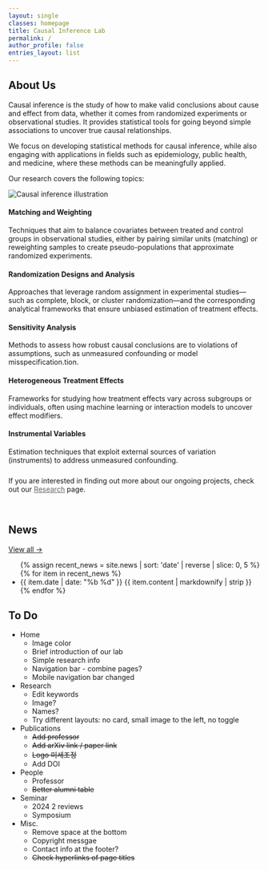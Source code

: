 ```yaml
---
layout: single
classes: homepage
title: Causal Inference Lab
permalink: /
author_profile: false
entries_layout: list
---
```


<!-- ![Causal](/assets/images/causal.png){: .align-center .causal-image} -->


<div class="intro-section">
  <div class="intro-text">
  <h2>About Us</h2>
    <p>
      Causal inference is the study of how to make valid conclusions about cause and effect from data, whether it comes from randomized experiments or observational studies. It provides statistical tools for going beyond simple associations to uncover true causal relationships.
    </p>
    <p>
      We focus on developing statistical methods for causal inference, while also engaging with applications in fields such as epidemiology, public health, and medicine, where these methods can be meaningfully applied.
    </p>
    <p>
      Our research covers the following topics:
    </p>
  </div>

  <div class="intro-image">
    <img src="{{ '/assets/images/causal.png' | relative_url }}" alt="Causal inference illustration">
  </div>
</div>


<div class="topics-grid">
  <div class="topic-card">
    <div class="icon"><i class="fas fa-link"></i></div>
    <h4>Matching and Weighting</h4>
    <p>Techniques that aim to balance covariates between treated and control groups in observational studies, either by pairing similar units (matching) or reweighting samples to create pseudo-populations that approximate randomized experiments.</p>
  </div>
  
  <div class="topic-card">
    <div class="icon"><i class="fas fa-dice"></i></div>
    <h4>Randomization Designs and Analysis</h4>
    <p>Approaches that leverage random assignment in experimental studies—such as complete, block, or cluster randomization—and the corresponding analytical frameworks that ensure unbiased estimation of treatment effects.</p>
  </div>
  
  <div class="topic-card">
    <div class="icon"><i class="fas fa-shield-alt"></i></div>
    <h4>Sensitivity Analysis</h4>
    <p>Methods to assess how robust causal conclusions are to violations of assumptions, such as unmeasured confounding or model misspecification.tion.</p>
  </div>
  <div class="topic-card">
    <div class="icon"><i class="fas fa-users"></i></div>
    <h4>Heterogeneous Treatment Effects</h4>
    <p>Frameworks for studying how treatment effects vary across subgroups or individuals, often using machine learning or interaction models to uncover effect modifiers.</p>
  </div>
  
  <div class="topic-card">
    <div class="icon"><i class="fas fa-random"></i></div>
    <h4>Instrumental Variables</h4>
    <p>Estimation techniques that exploit external sources of variation (instruments) to address unmeasured confounding.</p>
  </div>
</div>

<p style="margin-top:1.5rem;">
  If you are interested in finding out more about our ongoing projects, 
  check out our <a href="{{ '/research/' | relative_url }}" style="color:#666;">Research</a> page.
</p>



<br>

<div class="home-news">
  <div class="home-news-left">
    <h2>News</h2>
    <a class="home-news-more" href="{{ '/news/' | relative_url }}">View all →</a>
  </div>

  <div class="home-news-right">
    <ul class="news-list">
      {% assign recent_news = site.news | sort: 'date' | reverse | slice: 0, 5 %}
      {% for item in recent_news %}
        <li class="news-row">
          <span class="news-date">{{ item.date | date: "%b %d" }}</span>
          <span class="news-entry">{{ item.content | markdownify | strip }}</span>
        </li>
      {% endfor %}
    </ul>
  </div>
</div>





## To Do

* Home
  * Image color
  * Brief introduction of our lab
  * Simple research info
  * Navigation bar - combine pages?
  * Mobile navigation bar changed
* Research
  * Edit keywords
  * Image?
  * Names?
  * Try different layouts: no card, small image to the left, no toggle
* Publications
  * ~~Add professor~~
  * ~~Add arXiv link / paper link~~
  * ~~Logo 미세조정~~
  * Add DOI
* People
  * Professor
  * ~~Better alumni table~~
* Seminar
  * 2024 2 reviews
  * Symposium
* Misc.
  * Remove space at the bottom
  * Copyright messgae
  * Contact info at the footer?
  * ~~Check hyperlinks of page titles~~

